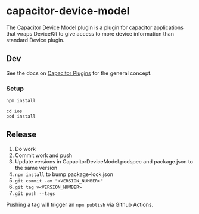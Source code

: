 # capacitor-device-model

The Capacitor Device Model plugin is a plugin for capacitor applications that wraps DeviceKit to give access to more device information than standard Device plugin.

## Dev

See the docs on [Capacitor Plugins](https://capacitor.ionicframework.com/docs/plugins) for the general concept.

### Setup

    npm install

    cd ios 
    pod install

## Release

1. Do work
2. Commit work and push
3. Update versions in CapacitorDeviceModel.podspec and package.json to the same version
3. `npm install` to bump package-lock.json
4. `git commit -am "<VERSION_NUMBER>"`
5. `git tag v<VERSION_NUMBER>`
6. `git push --tags`

Pushing a tag will trigger an `npm publish` via Github Actions.
